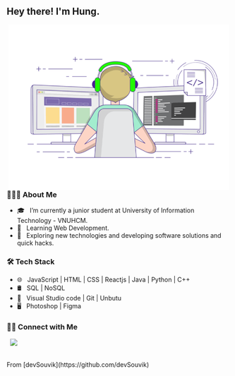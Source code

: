 <h2> Hey there! I'm Hung.</h2>
<img align="right" alt="GIF" src="https://raw.githubusercontent.com/devSouvik/devSouvik/master/gif3.gif" width="500"/>

<h3> 👨🏻‍💻 About Me </h3>

- 🎓 &nbsp; I’m currently a junior student at University of Information Technology - VNUHCM.
- 🔭 &nbsp; Learning Web Development.
- 🤔 &nbsp; Exploring new technologies and developing software solutions and quick hacks.

<h3>🛠 Tech Stack</h3>

- 🌐 &nbsp; JavaScript | HTML | CSS | Reactjs |  Java | Python | C++
- 🛢 &nbsp; SQL | NoSQL
- 🔧 &nbsp; Visual Studio code | Git | Unbutu 
- 🖥 &nbsp; Photoshop | Figma 

<h3> 🤝🏻 Connect with Me </h3>

<p align="center">

&nbsp; <a href="mailto:conbodu68@gmail.com" target="_blank" rel="noopener noreferrer"><img src="https://img.icons8.com/plasticine/100/000000/gmail.png"  width="50" /></a>
</p>
<br/>
<div style="text-align: left;">From [devSouvik](https://github.com/devSouvik)</div>
